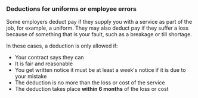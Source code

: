 ###  Deductions for uniforms or employee errors

Some employers deduct pay if they supply you with a service as part of the
job, for example, a uniform. They may also deduct pay if they suffer a loss
because of something that is your fault, such as a breakage or till shortage.

In these cases, a deduction is only allowed if:

  * Your contract says they can 
  * It is fair and reasonable 
  * You get written notice it must be at least a week's notice if it is due to your mistake 
  * The deduction is no more than the loss or cost of the service 
  * The deduction takes place **within 6 months** of the loss or cost 
